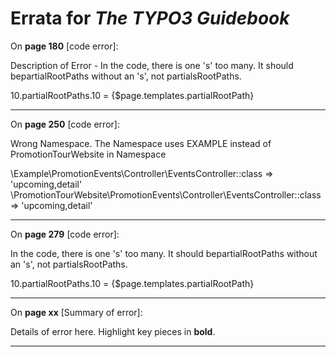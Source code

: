 # Errata for *The TYPO3 Guidebook*

On **page 180** [code error]:
 
Description of Error - In the code, there is one 's' too many. It should bepartialRootPaths without an 's', not partialsRootPaths.

10.partialRootPaths.10 = {$page.templates.partialRootPath}

***

On **page 250** [code error]:
 
Wrong Namespace. The Namespace uses EXAMPLE instead of PromotionTourWebsite in Namespace

\Example\PromotionEvents\Controller\EventsController::class => 'upcoming,detail'
\PromotionTourWebsite\PromotionEvents\Controller\EventsController::class => 'upcoming,detail'

***

On **page 279** [code error]:
 
In the code, there is one 's' too many. It should bepartialRootPaths without an 's', not partialsRootPaths.

10.partialRootPaths.10 = {$page.templates.partialRootPath}

***

On **page xx** [Summary of error]:
 
Details of error here. Highlight key pieces in **bold**.

***
